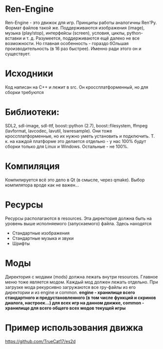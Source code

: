 # Ren-Engine
Ren-Engine - это движок для игр.
Принципы работы аналогичны Ren'Py.
Формат файлов такой же.
Поддерживаются изображения (image), музыка (play/stop), интерфейсы (screen), условия, циклы, python-вставки и т. д.
Разумеется, поддерживаются ещё далеко не все возможности.
Но главная особенность - гораздо бОльшая производительность (в 16 раз быстрее).
Именно ради этого он и существует.

# Исходники
Код написан на С++ и лежит в src.
Он кроссплатформенный, но для сборки требуются

# Библиотеки:
SDL2, sdl-image, sdl-ttf, boost::python (2.7), boost::filesystem, ffmpeg (lavformat, lavcodec, lavutil, lswresample).
Они тоже кроссплатформенные, но их нужно уметь установить и подключить.
Т. к. на каждой платформе это делается отдельно - у нас 100% будут сборки только для Linux и Windows.
Остальные - не 100%.

# Компиляция
Компилируется всё это дело в Qt (в смысле, через qmake).
Выбор компилятора вроде как не важен...

# Ресурсы
Ресурсы располагаются в resources.
Эта директория должна быть на уровень выше исполняемого (запускаемого) файла.
Здесь находятся
* Стандартные изображения
* Стандартные музыка и звуки
* Шрифты

# Моды
Директория с модами (mods) должна лежать внутри resources.
Главное меню тоже является модом.
Каждый мод должен лежать отдельно.
При загрузке мода рекурсивно загружаются все rpy-файлы из его директории и из engine и common.
**engine - хранилище всего стандартного и предустановленного (в том числе функций и скринов диалога, настроек...) для всех игр на данном движке,  common - хранилище для всего общего всех модов текущей игры**

# Пример использования движка
https://github.com/TrueCat17/es2d
